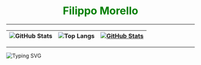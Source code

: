 <div align="center">
  <h1 id="title" style="color: green; animation: blink 1s infinite alternate;">Filippo Morello</h1>
</div>

---

| ![GitHub Stats](https://github-readme-stats.vercel.app/api?username=Il-Moro&show_icons=true&theme=radical) | ![Top Langs](https://github-readme-stats.vercel.app/api/top-langs/?username=Il-Moro&layout=compact&theme=radical) | [![GitHub Stats](https://github-readme-stats.vercel.app/api?username=Il-moro&show_icons=true)](https://github.com/Il-moro) |
| --- | --- | --- |

---

![Typing SVG](https://readme-typing-svg.demolab.com?font=Courier&size=22&color=800020&center=true&vCenter=true&width=500&height=70&lines=DOWN+THE+RABBIT+H(ELL)OLE...)
